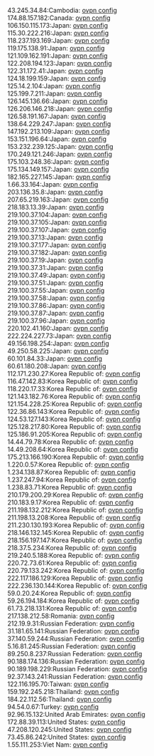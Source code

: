 43.245.34.84:Cambodia: [ovpn config](vpn/43_245_34_84.ovpn)  
174.88.157.182:Canada: [ovpn config](vpn/174_88_157_182.ovpn)  
106.150.115.173:Japan: [ovpn config](vpn/106_150_115_173.ovpn)  
115.30.222.216:Japan: [ovpn config](vpn/115_30_222_216.ovpn)  
118.237.193.169:Japan: [ovpn config](vpn/118_237_193_169.ovpn)  
119.175.138.91:Japan: [ovpn config](vpn/119_175_138_91.ovpn)  
121.109.162.191:Japan: [ovpn config](vpn/121_109_162_191.ovpn)  
122.208.194.123:Japan: [ovpn config](vpn/122_208_194_123.ovpn)  
122.31.172.41:Japan: [ovpn config](vpn/122_31_172_41.ovpn)  
124.18.199.159:Japan: [ovpn config](vpn/124_18_199_159.ovpn)  
125.14.2.104:Japan: [ovpn config](vpn/125_14_2_104.ovpn)  
125.199.7.211:Japan: [ovpn config](vpn/125_199_7_211.ovpn)  
126.145.136.66:Japan: [ovpn config](vpn/126_145_136_66.ovpn)  
126.206.146.218:Japan: [ovpn config](vpn/126_206_146_218.ovpn)  
126.58.191.167:Japan: [ovpn config](vpn/126_58_191_167.ovpn)  
138.64.229.247:Japan: [ovpn config](vpn/138_64_229_247.ovpn)  
147.192.213.109:Japan: [ovpn config](vpn/147_192_213_109.ovpn)  
153.151.196.64:Japan: [ovpn config](vpn/153_151_196_64.ovpn)  
153.232.239.125:Japan: [ovpn config](vpn/153_232_239_125.ovpn)  
170.249.121.246:Japan: [ovpn config](vpn/170_249_121_246.ovpn)  
175.103.248.36:Japan: [ovpn config](vpn/175_103_248_36.ovpn)  
175.134.149.157:Japan: [ovpn config](vpn/175_134_149_157.ovpn)  
182.165.227.145:Japan: [ovpn config](vpn/182_165_227_145.ovpn)  
1.66.33.164:Japan: [ovpn config](vpn/1_66_33_164.ovpn)  
203.136.35.8:Japan: [ovpn config](vpn/203_136_35_8.ovpn)  
207.65.219.163:Japan: [ovpn config](vpn/207_65_219_163.ovpn)  
218.183.13.39:Japan: [ovpn config](vpn/218_183_13_39.ovpn)  
219.100.37.104:Japan: [ovpn config](vpn/219_100_37_104.ovpn)  
219.100.37.105:Japan: [ovpn config](vpn/219_100_37_105.ovpn)  
219.100.37.107:Japan: [ovpn config](vpn/219_100_37_107.ovpn)  
219.100.37.13:Japan: [ovpn config](vpn/219_100_37_13.ovpn)  
219.100.37.177:Japan: [ovpn config](vpn/219_100_37_177.ovpn)  
219.100.37.182:Japan: [ovpn config](vpn/219_100_37_182.ovpn)  
219.100.37.19:Japan: [ovpn config](vpn/219_100_37_19.ovpn)  
219.100.37.31:Japan: [ovpn config](vpn/219_100_37_31.ovpn)  
219.100.37.49:Japan: [ovpn config](vpn/219_100_37_49.ovpn)  
219.100.37.51:Japan: [ovpn config](vpn/219_100_37_51.ovpn)  
219.100.37.55:Japan: [ovpn config](vpn/219_100_37_55.ovpn)  
219.100.37.58:Japan: [ovpn config](vpn/219_100_37_58.ovpn)  
219.100.37.86:Japan: [ovpn config](vpn/219_100_37_86.ovpn)  
219.100.37.87:Japan: [ovpn config](vpn/219_100_37_87.ovpn)  
219.100.37.96:Japan: [ovpn config](vpn/219_100_37_96.ovpn)  
220.102.41.160:Japan: [ovpn config](vpn/220_102_41_160.ovpn)  
222.224.227.73:Japan: [ovpn config](vpn/222_224_227_73.ovpn)  
49.156.198.254:Japan: [ovpn config](vpn/49_156_198_254.ovpn)  
49.250.58.225:Japan: [ovpn config](vpn/49_250_58_225.ovpn)  
60.101.84.33:Japan: [ovpn config](vpn/60_101_84_33.ovpn)  
60.61.180.208:Japan: [ovpn config](vpn/60_61_180_208.ovpn)  
112.171.230.27:Korea Republic of: [ovpn config](vpn/112_171_230_27.ovpn)  
116.47.142.83:Korea Republic of: [ovpn config](vpn/116_47_142_83.ovpn)  
118.220.17.33:Korea Republic of: [ovpn config](vpn/118_220_17_33.ovpn)  
121.143.182.76:Korea Republic of: [ovpn config](vpn/121_143_182_76.ovpn)  
121.154.228.25:Korea Republic of: [ovpn config](vpn/121_154_228_25.ovpn)  
122.36.86.143:Korea Republic of: [ovpn config](vpn/122_36_86_143.ovpn)  
124.53.127.143:Korea Republic of: [ovpn config](vpn/124_53_127_143.ovpn)  
125.128.217.80:Korea Republic of: [ovpn config](vpn/125_128_217_80.ovpn)  
125.186.91.205:Korea Republic of: [ovpn config](vpn/125_186_91_205.ovpn)  
14.44.79.78:Korea Republic of: [ovpn config](vpn/14_44_79_78.ovpn)  
14.49.208.64:Korea Republic of: [ovpn config](vpn/14_49_208_64.ovpn)  
175.213.166.190:Korea Republic of: [ovpn config](vpn/175_213_166_190.ovpn)  
1.220.0.57:Korea Republic of: [ovpn config](vpn/1_220_0_57.ovpn)  
1.234.138.87:Korea Republic of: [ovpn config](vpn/1_234_138_87.ovpn)  
1.237.247.94:Korea Republic of: [ovpn config](vpn/1_237_247_94.ovpn)  
1.238.83.71:Korea Republic of: [ovpn config](vpn/1_238_83_71.ovpn)  
210.179.200.29:Korea Republic of: [ovpn config](vpn/210_179_200_29.ovpn)  
210.183.9.17:Korea Republic of: [ovpn config](vpn/210_183_9_17.ovpn)  
211.198.132.212:Korea Republic of: [ovpn config](vpn/211_198_132_212.ovpn)  
211.198.13.208:Korea Republic of: [ovpn config](vpn/211_198_13_208.ovpn)  
211.230.130.193:Korea Republic of: [ovpn config](vpn/211_230_130_193.ovpn)  
218.146.132.145:Korea Republic of: [ovpn config](vpn/218_146_132_145.ovpn)  
218.156.197.147:Korea Republic of: [ovpn config](vpn/218_156_197_147.ovpn)  
218.37.5.234:Korea Republic of: [ovpn config](vpn/218_37_5_234.ovpn)  
219.240.5.188:Korea Republic of: [ovpn config](vpn/219_240_5_188.ovpn)  
220.72.73.61:Korea Republic of: [ovpn config](vpn/220_72_73_61.ovpn)  
220.79.133.242:Korea Republic of: [ovpn config](vpn/220_79_133_242.ovpn)  
222.117.186.129:Korea Republic of: [ovpn config](vpn/222_117_186_129.ovpn)  
222.236.130.144:Korea Republic of: [ovpn config](vpn/222_236_130_144.ovpn)  
59.0.20.24:Korea Republic of: [ovpn config](vpn/59_0_20_24.ovpn)  
59.26.194.184:Korea Republic of: [ovpn config](vpn/59_26_194_184.ovpn)  
61.73.218.131:Korea Republic of: [ovpn config](vpn/61_73_218_131.ovpn)  
217.138.212.58:Romania: [ovpn config](vpn/217_138_212_58.ovpn)  
212.19.9.31:Russian Federation: [ovpn config](vpn/212_19_9_31.ovpn)  
31.181.65.141:Russian Federation: [ovpn config](vpn/31_181_65_141.ovpn)  
37.140.59.244:Russian Federation: [ovpn config](vpn/37_140_59_244.ovpn)  
5.16.81.245:Russian Federation: [ovpn config](vpn/5_16_81_245.ovpn)  
89.250.8.237:Russian Federation: [ovpn config](vpn/89_250_8_237.ovpn)  
90.188.174.136:Russian Federation: [ovpn config](vpn/90_188_174_136.ovpn)  
90.189.198.229:Russian Federation: [ovpn config](vpn/90_189_198_229.ovpn)  
92.37.143.241:Russian Federation: [ovpn config](vpn/92_37_143_241.ovpn)  
122.116.195.70:Taiwan: [ovpn config](vpn/122_116_195_70.ovpn)  
159.192.245.218:Thailand: [ovpn config](vpn/159_192_245_218.ovpn)  
184.22.112.56:Thailand: [ovpn config](vpn/184_22_112_56.ovpn)  
94.54.0.67:Turkey: [ovpn config](vpn/94_54_0_67.ovpn)  
92.96.15.132:United Arab Emirates: [ovpn config](vpn/92_96_15_132.ovpn)  
172.88.39.113:United States: [ovpn config](vpn/172_88_39_113.ovpn)  
47.208.120.245:United States: [ovpn config](vpn/47_208_120_245.ovpn)  
73.45.86.242:United States: [ovpn config](vpn/73_45_86_242.ovpn)  
1.55.111.253:Viet Nam: [ovpn config](vpn/1_55_111_253.ovpn)  
